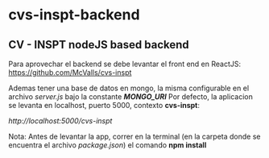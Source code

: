 # cvs-inspt-backend
## CV - INSPT nodeJS based backend

Para aprovechar el backend se debe levantar el front end en ReactJS:
https://github.com/McValls/cvs-inspt

Ademas tener una base de datos en mongo, la misma configurable en el archivo *server.js* bajo la constante **_MONGO_URI_**
Por defecto, la aplicacion se levanta en localhost, puerto 5000, contexto **cvs-inspt**:

_http://localhost:5000/cvs-inspt_ 


Nota: Antes de levantar la app, correr en la terminal (en la carpeta donde se encuentra el archivo _package.json_) el comando **npm install**
